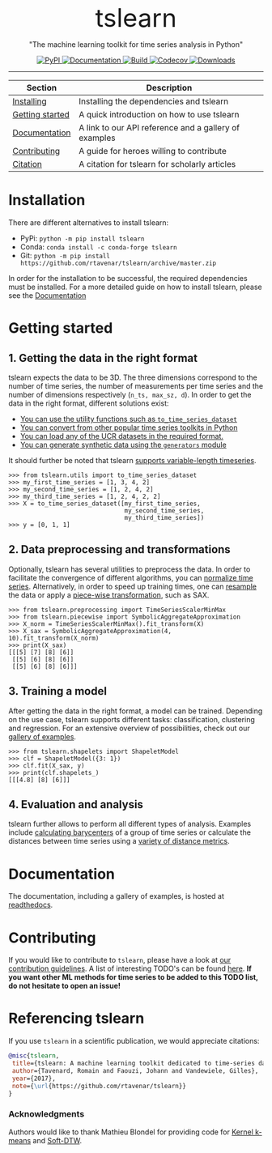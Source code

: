 <!-- Our title -->
<div align="center">
    <span style="font-size: 50px;">tslearn </span>
</div>

<!-- Short description -->
<p align="center"> 
   "The machine learning toolkit for time series analysis in Python"
</p>

<!-- The badges -->
<p align="center">
    <a href="https://badge.fury.io/py/tslearn">
        <img alt="PyPI" src="https://badge.fury.io/py/tslearn.svg">
    </a>
    <a href="http://tslearn.readthedocs.io/en/latest/?badge=latest">
        <img alt="Documentation" src="https://readthedocs.org/projects/tslearn/badge/?version=latest">
    </a>
    <a href="https://travis-ci.org/rtavenar/tslearn">
        <img alt="Build" src="https://travis-ci.org/rtavenar/tslearn.svg?branch=master">
    </a>
    <a href="https://codecov.io/gh/rtavenar/tslearn">
        <img alt="Codecov" src="https://codecov.io/gh/rtavenar/tslearn/branch/master/graph/badge.svg">
    </a>
    <a href="https://pepy.tech/project/tslearn">
        <img alt="Downloads" src="https://pepy.tech/badge/tslearn">
    </a>
</p>

<!-- Draw horizontal rule -->
<hr>

<!-- Table of content -->

| Section | Description |
|-|-|
| [Installing](#installation) | Installing the dependencies and tslearn |
| [Getting started](#getting-started) | A quick introduction on how to use tslearn |
| [Documentation](#documentation) | A link to our API reference and a gallery of examples |
| [Contributing](#preparing-the-jsons) | A guide for heroes willing to contribute |
| [Citation](#referencing-tslearn) | A citation for tslearn for scholarly articles |

# Installation
There are different alternatives to install tslearn:
* PyPi: `python -m pip install tslearn`
* Conda: `conda install -c conda-forge tslearn`
* Git: `python -m pip install https://github.com/rtavenar/tslearn/archive/master.zip`

In order for the installation to be successful, the required dependencies must be installed. For a more detailed guide on how to install tslearn, please see the [Documentation](https://tslearn.readthedocs.io/en/latest/?badge=latest#installation)

# Getting started

## 1. Getting the data in the right format
tslearn expects the data to be 3D. The three dimensions correspond to the number of time series, the number of measurements per time series and the number of dimensions respectively (`n_ts, max_sz, d`). In order to get the data in the right format, different solutions exist:
* [You can use the utility functions such as `to_time_series_dataset`](https://tslearn.readthedocs.io/en/latest/gen_modules/tslearn.utils.html#module-tslearn.utils)
* [You can convert from other popular time series toolkits in Python](https://tslearn.readthedocs.io/en/latest/integration_other_software.html)
* [You can load any of the UCR datasets in the required format.](https://tslearn.readthedocs.io/en/latest/gen_modules/tslearn.datasets.html#module-tslearn.datasets)
* [You can generate synthetic data using the `generators` module](https://tslearn.readthedocs.io/en/latest/gen_modules/tslearn.generators.html#module-tslearn.generators)

It should further be noted that tslearn [supports variable-length timeseries](https://tslearn.readthedocs.io/en/latest/variablelength.html).

```python3
>>> from tslearn.utils import to_time_series_dataset
>>> my_first_time_series = [1, 3, 4, 2]
>>> my_second_time_series = [1, 2, 4, 2]
>>> my_third_time_series = [1, 2, 4, 2, 2]
>>> X = to_time_series_dataset([my_first_time_series,
                                my_second_time_series,
                                my_third_time_series])
>>> y = [0, 1, 1]
```

## 2. Data preprocessing and transformations
Optionally, tslearn has several utilities to preprocess the data. In order to facilitate the convergence of different algorithms, you can [normalize time series](https://tslearn.readthedocs.io/en/latest/gen_modules/tslearn.preprocessing.html#module-tslearn.preprocessing). Alternatively, in order to speed up training times, one can [resample](https://tslearn.readthedocs.io/en/latest/gen_modules/preprocessing/tslearn.preprocessing.TimeSeriesResampler.html#tslearn.preprocessing.TimeSeriesResampler) the data or apply a [piece-wise transformation](https://tslearn.readthedocs.io/en/latest/gen_modules/tslearn.piecewise.html#module-tslearn.piecewise), such as SAX.

```python3
>>> from tslearn.preprocessing import TimeSeriesScalerMinMax
>>> from tslearn.piecewise import SymbolicAggregateApproximation
>>> X_norm = TimeSeriesScalerMinMax().fit_transform(X)
>>> X_sax = SymbolicAggregateApproximation(4, 10).fit_transform(X_norm)
>>> print(X_sax)
[[[5] [7] [8] [6]] 
 [[5] [6] [8] [6]]
 [[5] [6] [8] [6]]]
```

## 3. Training a model

After getting the data in the right format, a model can be trained. Depending on the use case, tslearn supports different tasks: classification, clustering and regression. For an extensive overview of possibilities, check out our [gallery of examples](https://tslearn.readthedocs.io/en/latest/auto_examples/index.html).

```python3
>>> from tslearn.shapelets import ShapeletModel
>>> clf = ShapeletModel({3: 1})
>>> clf.fit(X_sax, y)
>>> print(clf.shapelets_)
[[[4.8] [8] [6]]]
```


## 4. Evaluation and analysis

tslearn further allows to perform all different types of analysis. Examples include [calculating barycenters](https://tslearn.readthedocs.io/en/latest/gen_modules/tslearn.barycenters.html#module-tslearn.barycenters) of a group of time series or calculate the distances between time series using a [variety of distance metrics](https://tslearn.readthedocs.io/en/latest/gen_modules/tslearn.metrics.html#module-tslearn.metrics).

# Documentation

The documentation, including a gallery of examples, is hosted at [readthedocs](http://tslearn.readthedocs.io/en/latest/index.html).

# Contributing

If you would like to contribute to `tslearn`, please have a look at [our contribution guidelines](CONTRIBUTING.md). A list of interesting TODO's can be found [here](https://github.com/rtavenar/tslearn/issues?utf8=✓&q=is%3Aissue%20is%3Aopen%20label%3A%22new%20feature%22%20). **If you want other ML methods for time series to be added to this TODO list, do not hesitate to open an issue!**

# Referencing tslearn

If you use `tslearn` in a scientific publication, we would appreciate citations:

```bibtex
@misc{tslearn,
 title={tslearn: A machine learning toolkit dedicated to time-series data},
 author={Tavenard, Romain and Faouzi, Johann and Vandewiele, Gilles},
 year={2017},
 note={\url{https://github.com/rtavenar/tslearn}}
}
```

### Acknowledgments
Authors would like to thank Mathieu Blondel for providing code for [Kernel k-means](https://gist.github.com/mblondel/6230787) and [Soft-DTW](https://github.com/mblondel/soft-dtw).
